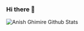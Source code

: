 ### Hi there 👋

<!--
**deemoxuchao/deemoxuchao** is a ✨ _special_ ✨ repository because its `README.md` (this file) appears on your GitHub profile.

Here are some ideas to get you started:

- 🔭 I’m currently working on ...
- 🌱 I’m currently learning ...
- 👯 I’m looking to collaborate on ...
- 🤔 I’m looking for help with ...
- 💬 Ask me about ...
- 📫 How to reach me: ...
- 😄 Pronouns: ...
- ⚡ Fun fact: ...
-->

![Anish Ghimire Github Stats](https://github-readme-stats.vercel.app/api?username=deemoxuchao&show_icons=true&title_color=fff&icon_color=79ff97&text_color=9f9f9f&bg_color=151515)
